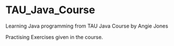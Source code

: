 # TAU_Java_Course
Learning Java programming from TAU Java Course by Angie Jones

Practising Exercises given in the course.
